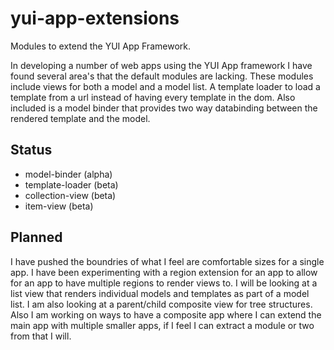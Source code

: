 yui-app-extensions
==================

Modules to extend the YUI App Framework.

In developing a number of web apps using the YUI App framework I have found several area's that the default modules are lacking. These modules include views for both a model and a model list. A template loader to load a template from a url instead of having every template in the dom. Also included is a model binder that provides two way databinding between the rendered template and the model.

Status
------
* model-binder (alpha)
* template-loader (beta)
* collection-view (beta)
* item-view (beta)

Planned
-------
I have pushed the boundries of what I feel are comfortable sizes for a single app. I have been experimenting with a region extension for an app to allow for an app to have multiple regions to render views to. I will be looking at a list view that renders individual models and templates as part of a model list. I am also looking at a parent/child composite view for tree structures. Also I am working on ways to have a composite app where I can extend the main app with multiple smaller apps, if I feel I can extract a module or two from that I will.